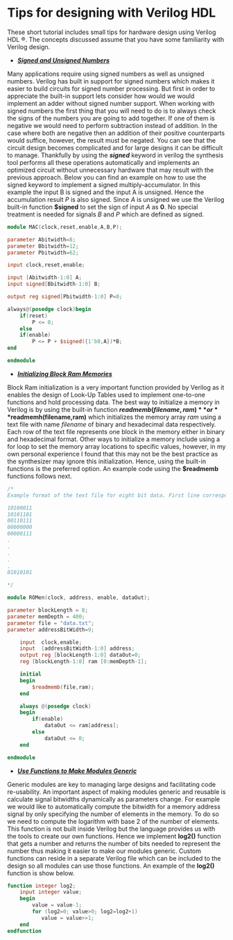 # Tips for designing with Verilog HDL

These short tutorial includes small tips for hardware design using Verilog HDL ®. The concepts discussed assume that you have some familiarity with Verilog design.

* [***Signed and Unsigned Numbers***](MAC.v)

Many applications require using signed numbers as well as unsigned numbers. Verilog has built in support for signed numbers which makes it easier to build circuits for signed number processing. But first in order to appreciate the built-in support lets consider how would we would implement an adder without signed number support. When working with signed numbers  the first thing that you will need to do is to always check the signs of the numbers you are going to add together. If one of them is negative we would need to perform subtraction instead of addition. In the case where both are negative then an addition of their positive counterparts would suffice, however, the result must be negated. You can see that the circuit design becomes complicated and for large designs it can be difficult to manage. Thankfully by using the _**signed**_ keyword in verilog the synthesis tool performs all these operations automatically and implements an optimized circuit without unnecessary hardware that may result with the previous approach. Below you can find an example on how to use the signed keyword to implement a signed multiply-accumulator. In this example the input B is signed and the input A is unsigned. Hence the accumulation result *P* is also signed. Since *A* is unsigned we use the Verilog built-in function **$signed** to set the sign of input *A* as **0**. No special treatment is needed for signals *B* and *P* which are defined as signed. 

```verilog
module MAC(clock,reset,enable,A,B,P);

parameter Abitwidth=8;
parameter Bbitwidth=12;
parameter Pbitwidth=62;

input clock,reset,enable;

input [Abitwidth-1:0] A;
input signed[Bbitwidth-1:0] B;

output reg signed[Pbitwidth-1:0] P=0;

always@(posedge clock)begin
    if(reset)
        P <= 0;
    else
    if(enable)
        P <= P + $signed({1'b0,A})*B;
end

endmodule
```

* [***Initializing Block Ram Memories***](ROMen.v)

Block Ram initialization is a very important function provided by Verilog as it enables the design of Look-Up Tables used to implement one-to-one functions and hold processing data. The best way to initialize a memory in Verilog is by using the built-in function **$readmemb(filename,ram)** or **$readmemh(filename,ram)** which initializes the memory array *ram* using a text file with name *filename* of binary and hexadecimal data respectively. Each row of the text file represents one block in the memory either in binary and hexadecimal format. Other ways to initialize a memory include using a for loop to set the memory array locations to specific values, however, in my own personal experience I found that this may not be the best practice as the synthesizer may ignore this initialization. Hence, using the built-in functions is the preferred option. An example code using the **$readmemb** functions follows next. 

```verilog
/*
Example format of the text file for eight bit data. First line corresponds to the zero array position 

10100011
10101101
00110111
00000000
00000111
.
.
.
.
.
01010101

*/

module ROMen(clock, address, enable, dataOut);

parameter blockLength = 8;
parameter memDepth = 400;
parameter file = "data.txt";
parameter addressBitWidth=9;

    input  clock,enable; 
    input  [addressBitWidth-1:0] address; 
    output reg [blockLength-1:0] dataOut=0; 
    reg [blockLength-1:0] ram [0:memDepth-1]; 

    initial
    begin
        $readmemb(file,ram);
    end

    always @(posedge clock) 
    begin 
        if(enable)
            dataOut <= ram[address];
        else
            dataOut <= 0;
    end

endmodule
```

* [***Use Functions to Make Modules Generic***](log2.v)

Generic modules are key to managing large designs and facilitating code re-usability. An important aspect of making modules generic and reusable is calculate signal bitwidths dynamically as parameters change. For example we would like to automatically compute the bitwidth for a memory address signal by only specifying the number of elements in the memory. To do so we need to compute the logarithm with base 2 of the number of elements. This function is not built inside Verilog but the language provides us with the tools to create our own functions. Hence we implement  **log2()** function that gets a number and returns the number of bits needed to represent the number thus making it easier to make our modules generic. Custom functions can reside in a separate Verilog file which can be included to the design so all modules can use those functions. An example of the **log2()** function is show below.

``` verilog
function integer log2;
    input integer value;
    begin
        value = value-1;
        for (log2=0; value>0; log2=log2+1)
           value = value>>1;
    end
endfunction
```
